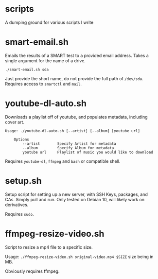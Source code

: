 # scripts
A dumping ground for various scripts I write

# smart-email.sh
Emails the results of a SMART test to a provided email address.
Takes a single argument for the name of a drive.
```
./smart-email.sh sda
```
Just provide the short name, do not provide the full path of ``/dev/sda``.
Requires access to ``smartctl`` and ``mail``.

# youtube-dl-auto.sh
Downloads a playlist off of youtube, and populates metadata, including cover art.
```
Usage: ./youtube-dl-auto.sh [--artist] [--album] [youtube url]

    Options
        --artist        Specify Artist for metadata
        --album         Specify Album for metadata
        youtube url     Playlist of music you would like to download
```
Requires ``youtube-dl``, ``ffmpeg`` and ``bash`` or compatible shell.

# setup.sh
Setup script for setting up a new server, with SSH Keys, packages, and CAs.
Simply pull and run. Only tested on Debian 10, will likely work on derivatives.

Requires ``sudo``.

# ffmpeg-resize-video.sh
Script to resize a mp4 file to a specific size.

Usage: ``./ffmpeg-resize-video.sh original-video.mp4 $SIZE`` size being in MB.

Obviously requires ffmpeg.
